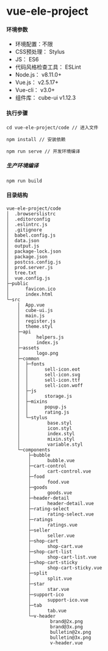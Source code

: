 # vue-ele-project

#### 环境参数

- 环境配置：不限 
- CSS预处理： Stylus 
- JS： ES6 
- 代码风格检查工具： ESLint 
- Node.js： v8.11.0+ 
- Vue.js： v2.5.17+ 
- Vue-cli： v3.0+ 
- 组件库： cube-ui v1.12.3
	

#### 执行步骤

	cd vue-ele-project/code // 进入文件

	npm install // 安装依赖
	
	npm run serve // 开发环境编译

##### 生产环境编译

	npm run build


#### 目录结构
	
	vue-ele-project/code
	│  .browserslistrc
	│  .editorconfig
	│  .eslintrc.js
	│  .gitignore
	│  babel.config.js
	│  data.json
	│  output.js
	│  package-lock.json
	│  package.json
	│  postcss.config.js
	│  prod.server.js
	│  tree.txt
	│  vue.config.js
	├─public
	│      favicon.ico
	│      index.html
	└─src
	    │  App.vue
	    │  cube-ui.js
	    │  main.js
	    │  register.js
	    │  theme.styl
	    ├─api
	    │      helpers.js
	    │      index.js
	    ├─assets
	    │      logo.png
	    ├─common
	    │  ├─fonts
	    │  │      sell-icon.eot
	    │  │      sell-icon.svg
	    │  │      sell-icon.ttf
	    │  │      sell-icon.woff
	    │  ├─js
	    │  │      storage.js
	    │  ├─mixins
	    │  │      popup.js
	    │  │      rating.js
	    │  └─stylus
	    │          base.styl
	    │          icon.styl
	    │          index.styl
	    │          mixin.styl
	    │          variable.styl
	    └─components
	        ├─bubble
	        │      bubble.vue
	        ├─cart-control
	        │      cart-control.vue
	        ├─food
	        │      food.vue
	        ├─goods
	        │      goods.vue
	        ├─header-detail
	        │      header-detail.vue
	        ├─rating-select
	        │      rating-select.vue
	        ├─ratings
	        │      ratings.vue
	        ├─seller
	        │      seller.vue
	        ├─shop-cart
	        │      shop-cart.vue
	        ├─shop-cart-list
	        │      shop-cart-list.vue
	        ├─shop-cart-sticky
	        │      shop-cart-sticky.vue
	        ├─split
	        │      split.vue
	        ├─star
	        │      star.vue
	        ├─support-ico
	        │      support-ico.vue
	        ├─tab
	        │      tab.vue
	        └─v-header
	                brand@2x.png
	                brand@3x.png
	                bulletin@2x.png
	                bulletin@3x.png
	                v-header.vue
	                

	
